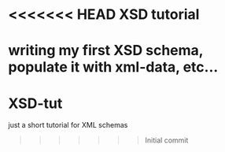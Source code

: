 <<<<<<< HEAD
XSD tutorial
======

writing my first XSD schema, populate it with xml-data, etc...
=======
# XSD-tut
just a short tutorial for XML schemas
>>>>>>> Initial commit
